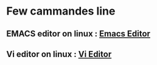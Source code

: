 # Few cammandes line

## EMACS editor on linux : [Emacs Editor](Emacs_Editor)

## Vi editor on linux : [Vi Editor](Vi_Editor)

